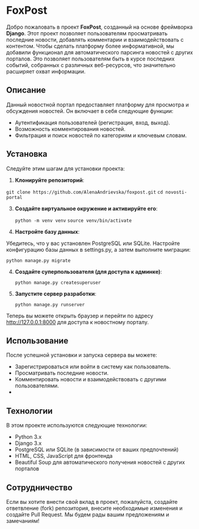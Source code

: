 # FoxPost

Добро пожаловать в проект **FoxPost**, созданный на основе фреймворка **Django**. Этот проект позволяет пользователям просматривать последние новости, добавлять комментарии и взаимодействовать с контентом. Чтобы сделать платформу более информативной, мы добавили функционал для автоматического парсинга новостей с других порталов. Это позволяет пользователям быть в курсе последних событий, собранных с различных веб-ресурсов, что значительно расширяет охват информации.

## Описание

Данный новостной портал предоставляет платформу для просмотра и обсуждения новостей. Он включает в себя следующие функции:

- Аутентификация пользователей (регистрация, вход, выход).
- Возможность комментирования новостей.
- Фильтрация и поиск новостей по категориям и ключевым словам.

## Установка

Следуйте этим шагам для установки проекта:

1. **Клонируйте репозиторий**:
   
```git clone https://github.com/AlenaAndrievska/foxpost.git```
```cd novosti-portal```

3. **Создайте виртуальное окружение и активируйте его**:
   
    ```python -m venv venv```
    ```source venv/bin/activate```
   
5. **Настройте базу данных**:
   
Убедитесь, что у вас установлен PostgreSQL или SQLite. Настройте конфигурацию базы данных в settings.py, а затем выполните миграции:

```python manage.py migrate```

4. **Создайте суперпользователя (для доступа к админке)**:

   ```python manage.py createsuperuser```

5. **Запустите сервер разработки**:

    ```python manage.py runserver```
   
Теперь вы можете открыть браузер и перейти по адресу http://127.0.0.1:8000 для доступа к новостному порталу.

## Использование
После успешной установки и запуска сервера вы можете:
- Зарегистрироваться или войти в систему как пользователь.
- Просматривать последние новости.
- Комментировать новости и взаимодействовать с другими пользователями.
- 
## Технологии

В этом проекте используются следующие технологии:
- Python 3.x
- Django 3.x
- PostgreSQL или SQLite (в зависимости от ваших предпочтений)
- HTML, CSS, JavaScript для фронтенда
- Beautiful Soup для автоматического получения новостей с других порталов
  
## Сотрудничество

Если вы хотите внести свой вклад в проект, пожалуйста, создайте ответвление (fork) репозитория, внесите необходимые изменения и создайте Pull Request. Мы будем рады вашим предложениям и замечаниям!
